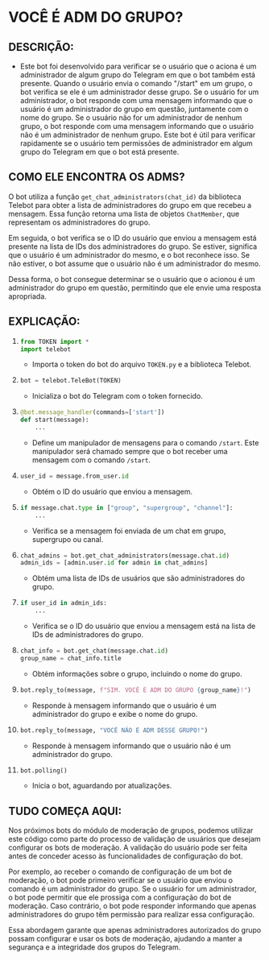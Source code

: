 # VOCÊ É ADM DO GRUPO?
## DESCRIÇÃO:
- Este bot foi desenvolvido para verificar se o usuário que o aciona é um administrador de algum grupo do Telegram em que o bot também está presente. Quando o usuário envia o comando "/start" em um grupo, o bot verifica se ele é um administrador desse grupo. Se o usuário for um administrador, o bot responde com uma mensagem informando que o usuário é um administrador do grupo em questão, juntamente com o nome do grupo. Se o usuário não for um administrador de nenhum grupo, o bot responde com uma mensagem informando que o usuário não é um administrador de nenhum grupo. Este bot é útil para verificar rapidamente se o usuário tem permissões de administrador em algum grupo do Telegram em que o bot está presente.

## COMO ELE ENCONTRA OS ADMS?
O bot utiliza a função `get_chat_administrators(chat_id)` da biblioteca Telebot para obter a lista de administradores do grupo em que recebeu a mensagem. Essa função retorna uma lista de objetos `ChatMember`, que representam os administradores do grupo.

Em seguida, o bot verifica se o ID do usuário que enviou a mensagem está presente na lista de IDs dos administradores do grupo. Se estiver, significa que o usuário é um administrador do mesmo, e o bot reconhece isso. Se não estiver, o bot assume que o usuário não é um administrador do mesmo.

Dessa forma, o bot consegue determinar se o usuário que o acionou é um administrador do grupo em questão, permitindo que ele envie uma resposta apropriada.

## EXPLICAÇÃO:
1. ```python
   from TOKEN import *
   import telebot
   ```
   - Importa o token do bot do arquivo `TOKEN.py` e a biblioteca Telebot.

2. ```python
   bot = telebot.TeleBot(TOKEN)
   ```
   - Inicializa o bot do Telegram com o token fornecido.

3. ```python
   @bot.message_handler(commands=['start'])
   def start(message):
       ...
   ```
   - Define um manipulador de mensagens para o comando `/start`. Este manipulador será chamado sempre que o bot receber uma mensagem com o comando `/start`.

4. ```python
   user_id = message.from_user.id
   ```
   - Obtém o ID do usuário que enviou a mensagem.

5. ```python
   if message.chat.type in ["group", "supergroup", "channel"]:
       ...
   ```
   - Verifica se a mensagem foi enviada de um chat em grupo, supergrupo ou canal.

6. ```python
   chat_admins = bot.get_chat_administrators(message.chat.id)
   admin_ids = [admin.user.id for admin in chat_admins]
   ```
   - Obtém uma lista de IDs de usuários que são administradores do grupo.

7. ```python
   if user_id in admin_ids:
       ...
   ```
   - Verifica se o ID do usuário que enviou a mensagem está na lista de IDs de administradores do grupo.

8. ```python
   chat_info = bot.get_chat(message.chat.id)
   group_name = chat_info.title
   ```
   - Obtém informações sobre o grupo, incluindo o nome do grupo.

9. ```python
   bot.reply_to(message, f"SIM. VOCÊ É ADM DO GRUPO {group_name}!")
   ```
   - Responde à mensagem informando que o usuário é um administrador do grupo e exibe o nome do grupo.

10. ```python
    bot.reply_to(message, "VOCÊ NÃO É ADM DESSE GRUPO!")
    ```
    - Responde à mensagem informando que o usuário não é um administrador do grupo.

11. ```python
    bot.polling()
    ```
    - Inicia o bot, aguardando por atualizações.

## TUDO COMEÇA AQUI:
Nos próximos bots do módulo de moderação de grupos, podemos utilizar este código como parte do processo de validação de usuários que desejam configurar os bots de moderação. A validação do usuário pode ser feita antes de conceder acesso às funcionalidades de configuração do bot.

Por exemplo, ao receber o comando de configuração de um bot de moderação, o bot pode primeiro verificar se o usuário que enviou o comando é um administrador do grupo. Se o usuário for um administrador, o bot pode permitir que ele prossiga com a configuração do bot de moderação. Caso contrário, o bot pode responder informando que apenas administradores do grupo têm permissão para realizar essa configuração.

Essa abordagem garante que apenas administradores autorizados do grupo possam configurar e usar os bots de moderação, ajudando a manter a segurança e a integridade dos grupos do Telegram.
